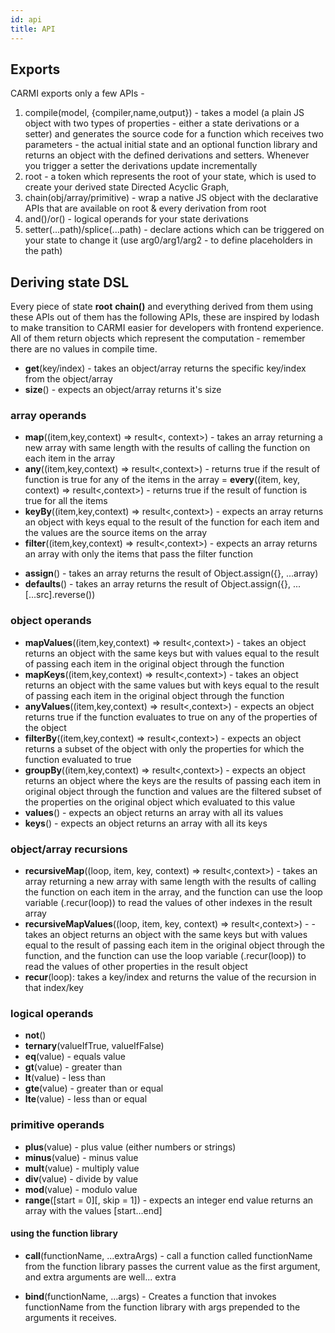 ```yaml
---
id: api
title: API
---
```


## Exports

CARMI exports only a few APIs -

1.  compile(model, {compiler,name,output}) - takes a model (a plain JS object with two types of properties - either a
    state derivations or a setter) and generates the source code for a function which receives two parameters - the
    actual initial state and an optional function library and returns an object with the defined derivations and
    setters. Whenever you trigger a setter the derivations update incrementally
2.  root - a token which represents the root of your state, which is used to create your derived state Directed Acyclic
    Graph,
3.  chain(obj/array/primitive) - wrap a native JS object with the declarative APIs that are available on root & every
    derivation from root
4.  and()/or() - logical operands for your state derivations
5.  setter(...path)/splice(...path) - declare actions which can be triggered on your state to change it (use
    arg0/arg1/arg2 - to define placeholders in the path)

## Deriving state DSL

Every piece of state **root** **chain()** and everything derived from them using these APIs out of them has the
following APIs, these are inspired by lodash to make transition to CARMI easier for developers with frontend experience.
All of them return objects which represent the computation - remember there are no values in compile time.

- **get**(key/index) - takes an object/array returns the specific key/index from the object/array
- **size**() - expects an object/array returns it's size

### array operands

- **map**((item,key,context) => result<, context>) - takes an array returning a new array with same length with the
  results of calling the function on each item in the array
- **any**((item,key,context) => result<,context>) - returns true if the result of function is true for any of the items
  in the array
= **every**((item, key, context) => result<,context>) - returns true if the result of function is true for all the items
- **keyBy**((item,key,context) => result<,context>) - expects an array returns an object with keys equal to the result
  of the function for each item and the values are the source items on the array
- **filter**((item,key,context) => result<,context>) - expects an array returns an array with only the items that pass
  the filter function

* **assign**() - takes an array returns the result of Object.assign({}, ...array)
* **defaults**() - takes an array returns the result of Object.assign({}, ...[...src].reverse())

### object operands

- **mapValues**((item,key,context) => result<,context>) - takes an object returns an object with the same keys but with
  values equal to the result of passing each item in the original object through the function
- **mapKeys**((item,key,context) => result<,context>) - takes an object returns an object with the same values but with
  keys equal to the result of passing each item in the original object through the function
- **anyValues**((item,key,context) => result<,context>) - expects an object returns true if the function evaluates to
  true on any of the properties of the object
- **filterBy**((item,key,context) => result<,context>) - expects an object returns a subset of the object with only the
  properties for which the function evaluated to true
- **groupBy**((item,key,context) => result<,context>) - expects an object returns an object where the keys are the
  results of passing each item in original object through the function and values are the filtered subset of the
  properties on the original object which evaluated to this value
- **values**() - expects an object returns an array with all its values
- **keys**() - expects an object returns an array with all its keys

### object/array recursions

- **recursiveMap**((loop, item, key, context) => result<,context>) - takes an array returning a new array with same
  length with the results of calling the function on each item in the array, and the function can use the loop variable
  (<something>.recur(loop)) to read the values of other indexes in the result array
- **recursiveMapValues**((loop, item, key, context) => result<,context>) - - takes an object returns an object with the
  same keys but with values equal to the result of passing each item in the original object through the function, and
  the function can use the loop variable (<something>.recur(loop)) to read the values of other properties in the result
  object
- **recur**(loop): takes a key/index and returns the value of the recursion in that index/key

### logical operands

- **not**()
- **ternary**(valueIfTrue, valueIfFalse)
- **eq**(value) - equals value
- **gt**(value) - greater than
- **lt**(value) - less than
- **gte**(value) - greater than or equal
- **lte**(value) - less than or equal

### primitive operands

- **plus**(value) - plus value (either numbers or strings)
- **minus**(value) - minus value
- **mult**(value) - multiply value
- **div**(value) - divide by value
- **mod**(value) - modulo value
- **range**([start = 0][, skip = 1]) - expects an integer end value returns an array with the values [start...end]

#### using the function library

- **call**(functionName, ...extraArgs) - call a function called functionName from the function library passes the
  current value as the first argument, and extra arguments are well... extra

- **bind**(functionName, ...args) - Creates a function that invokes functionName from the function library with args
  prepended to the arguments it receives.
